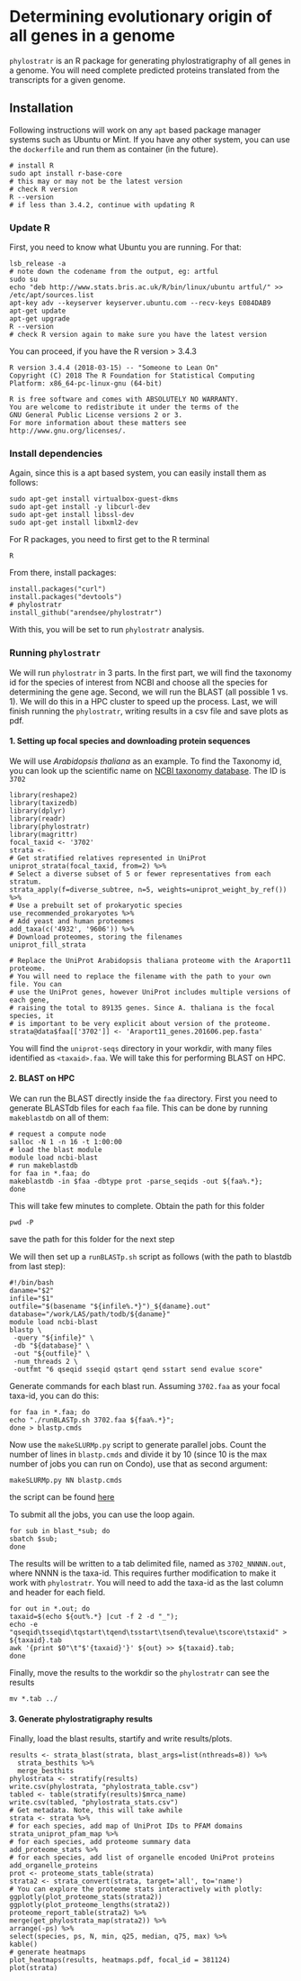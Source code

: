 #  Determining evolutionary origin of all genes in a genome

`phylostratr` is an R package for generating phylostratigraphy of all genes in a genome. You will need complete predicted proteins translated from the transcripts for a given genome.


## Installation

Following instructions will work on any `apt` based package manager systems such as Ubuntu or Mint. If you have any other system, you can use the `dockerfile` and run them as container (in the future).

```
# install R
sudo apt install r-base-core
# this may or may not be the latest version
# check R version
R --version
# if less than 3.4.2, continue with updating R
```

### Update R

First, you need to know what Ubuntu you are running. For that:
```
lsb_release -a
# note down the codename from the output, eg: artful
sudo su
echo "deb http://www.stats.bris.ac.uk/R/bin/linux/ubuntu artful/" >> /etc/apt/sources.list
apt-key adv --keyserver keyserver.ubuntu.com --recv-keys E084DAB9
apt-get update
apt-get upgrade
R --version
# check R version again to make sure you have the latest version
```
You can proceed, if you have the R version > 3.4.3

```
R version 3.4.4 (2018-03-15) -- "Someone to Lean On"
Copyright (C) 2018 The R Foundation for Statistical Computing
Platform: x86_64-pc-linux-gnu (64-bit)

R is free software and comes with ABSOLUTELY NO WARRANTY.
You are welcome to redistribute it under the terms of the
GNU General Public License versions 2 or 3.
For more information about these matters see
http://www.gnu.org/licenses/.
```

### Install dependencies

Again, since this is a apt based system, you can easily install them as follows:
```
sudo apt-get install virtualbox-guest-dkms
sudo apt-get install -y libcurl-dev
sudo apt-get install libssl-dev
sudo apt-get install libxml2-dev
```
For R packages, you need to first get to the R terminal

```
R
```
From there, install packages:
```
install.packages("curl")
install.packages("devtools")
# phylostratr
install_github("arendsee/phylostratr")
```

With this, you will be set to run `phylostratr` analysis.

### Running `phylostratr`

We will run `phylostratr` in 3 parts. In the first part, we will find the taxonomy id for the species of interest from NCBI and choose all the species for determining the gene age. Second, we will run the BLAST (all possible 1 vs. 1). We will do this in a HPC cluster to speed up the process. Last, we will finish running the `phylostratr`, writing results in a csv file and save plots as pdf.

#### 1. Setting up focal species and downloading protein sequences

We will use _Arabidopsis thaliana_ as an example. To find the Taxonomy id, you can look up the scientific name on [NCBI taxonomy database](https://www.ncbi.nlm.nih.gov/taxonomy). The ID is `3702`

```
library(reshape2)
library(taxizedb)
library(dplyr)
library(readr)
library(phylostratr)
library(magrittr)
focal_taxid <- '3702'
strata <-
# Get stratified relatives represented in UniProt
uniprot_strata(focal_taxid, from=2) %>%
# Select a diverse subset of 5 or fewer representatives from each stratum.
strata_apply(f=diverse_subtree, n=5, weights=uniprot_weight_by_ref()) %>%
# Use a prebuilt set of prokaryotic species
use_recommended_prokaryotes %>%
# Add yeast and human proteomes
add_taxa(c('4932', '9606')) %>%
# Download proteomes, storing the filenames
uniprot_fill_strata

# Replace the UniProt Arabidopsis thaliana proteome with the Araport11 proteome.
# You will need to replace the filename with the path to your own file. You can
# use the UniProt genes, however UniProt includes multiple versions of each gene,
# raising the total to 89135 genes. Since A. thaliana is the focal species, it
# is important to be very explicit about version of the proteome.
strata@data$faa[['3702']] <- 'Araport11_genes.201606.pep.fasta'
```

You will find the `uniprot-seqs` directory in your workdir, with many files identified as `<taxaid>.faa`. We will take this for performing BLAST on HPC.

#### 2. BLAST on HPC


We can run the BLAST directly inside the  `faa` directory. First you need to generate BLASTdb files for each `faa` file. This can be done by running `makeblastdb` on all of them:

```
# request a compute node
salloc -N 1 -n 16 -t 1:00:00
# load the blast module
module load ncbi-blast
# run makeblastdb
for faa in *.faa; do
makeblastdb -in $faa -dbtype prot -parse_seqids -out ${faa%.*};
done
```
This will take few minutes to complete. Obtain the path for this folder
```
pwd -P
```
save the path for this folder for the next step

We will then set up a `runBLASTp.sh` script as follows (with the path to blastdb from last step):

```
#!/bin/bash
daname="$2"
infile="$1"
outfile="$(basename "${infile%.*}")_${daname}.out"
database="/work/LAS/path/todb/${daname}"
module load ncbi-blast
blastp \
 -query "${infile}" \
 -db "${database}" \
 -out "${outfile}" \
 -num_threads 2 \
 -outfmt "6 qseqid sseqid qstart qend sstart send evalue score"
```
Generate commands for each blast run. Assuming `3702.faa` as your focal taxa-id, you can do this:
```
for faa in *.faa; do
echo "./runBLASTp.sh 3702.faa ${faa%.*}";
done > blastp.cmds
```

Now use the `makeSLURMp.py` script to generate parallel jobs. Count the number of lines in `blastp.cmds` and divide it by 10 (since 10 is the max number of jobs you can run on Condo), use that as second argument:

```
makeSLURMp.py NN blastp.cmds
```
the script can be found [here](https://github.com/ISUgenomics/common_scripts/blob/master/makeSLURMp.py)

To submit all the jobs, you can use the loop again.

```
for sub in blast_*sub; do
sbatch $sub;
done
```
The results will be written to a tab delimited file, named as `3702_NNNNN.out`, where NNNN is the taxa-id. This requires further modification to make it work with `phylostratr`. You will need to add the taxa-id as the last column and header for each field.

```
for out in *.out; do
taxaid=$(echo ${out%.*} |cut -f 2 -d "_");
echo -e "qseqid\tsseqid\tqstart\tqend\tsstart\tsend\tevalue\tscore\tstaxid" > ${taxaid}.tab
awk '{print $0"\t"$'{taxaid}'}' ${out} >> ${taxaid}.tab;
done
```
Finally, move the results to the workdir so the `phylostratr` can see the results

```
mv *.tab ../
```

#### 3. Generate phylostratigraphy results

Finally, load the blast results, startify  and write results/plots.

```
results <- strata_blast(strata, blast_args=list(nthreads=8)) %>%
  strata_besthits %>%
  merge_besthits
phylostrata <- stratify(results)
write.csv(phylostrata, "phylostrata_table.csv")
tabled <- table(stratify(results)$mrca_name)
write.csv(tabled, "phylostrata_stats.csv")
# Get metadata. Note, this will take awhile
strata <- strata %>%
# for each species, add map of UniProt IDs to PFAM domains
strata_uniprot_pfam_map %>%
# for each species, add proteome summary data
add_proteome_stats %>%
# for each species, add list of organelle encoded UniProt proteins
add_organelle_proteins
prot <- proteome_stats_table(strata)
strata2 <- strata_convert(strata, target='all', to='name')
# You can explore the proteome stats interactively with plotly:
ggplotly(plot_proteome_stats(strata2))
ggplotly(plot_proteome_lengths(strata2))
proteome_report_table(strata2) %>%
merge(get_phylostrata_map(strata2)) %>%
arrange(-ps) %>%
select(species, ps, N, min, q25, median, q75, max) %>%
kable()
# generate heatmaps
plot_heatmaps(results, heatmaps.pdf, focal_id = 381124)
plot(strata)
```
